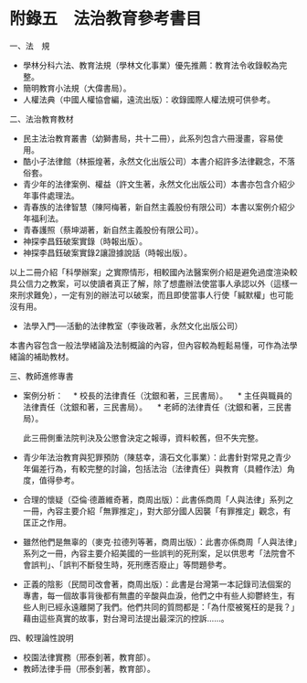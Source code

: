 # 附錄五　法治教育參考書目

一、法　規

* 學林分科六法、教育法規（學林文化事業）優先推薦：教育法令收錄較為完整。
* 簡明教育小法規（大偉書局）。
* 人權法典（中國人權協會編，遠流出版）：收錄國際人權法規可供參考。

二、法治教育教材

* 民主法治教育叢書（幼獅書局，共十二冊），此系列包含六冊漫畫，容易使用。
* 酷小子法律館（林振煌著，永然文化出版公司）本書介紹許多法律觀念，不落俗套。
* 青少年的法律案例、權益（許文生著，永然文化出版公司）本書亦包含介紹少年事件處理法。
* 青春族的法律智慧（陳阿梅著，新自然主義股份有限公司）本書以案例介紹少年福利法。
* 青春護照（蔡坤湖著，新自然主義股份有限公司）。
* 神探李昌鈺破案實錄（時報出版）。
* 神探李昌鈺破案實錄2讓證據說話（時報出版）。

以上二冊介紹「科學辦案」之實際情形，相較國內法醫案例介紹是避免過度渲染較具公信力之教案，可以使讀者真正了解，除了想盡辦法使當事人承認以外（這樣一來刑求難免），一定有別的辦法可以破案，而且即使當事人行使「緘默權」也可能沒有用。

* 法學入門──活動的法律教室（李後政著，永然文化出版公司）
 
本書內容包含一般法學緒論及法制概論的內容，但內容較為輕鬆易懂，可作為法學緒論的補助教材。

三、教師進修專書

* 案例分析：
　* 校長的法律責任（沈銀和著，三民書局）。
　* 主任與職員的法律責任（沈銀和著，三民書局）。
　* 老師的法律責任（沈銀和著，三民書局）。

  此三冊側重法院判決及公懲會決定之報導，資料較舊，但不失完整。

* 青少年法治教育與犯罪預防（陳慈幸，濤石文化事業）：此書針對常見之青少年偏差行為，有較完整的討論，包括法治（法律責任）與教育（具體作法）角度，值得參考。

* 合理的懷疑（亞倫‧德蕭維奇著，商周出版）：此書係商周「人與法律」系列之一冊，內容主要介紹「無罪推定」，對大部分國人因襲「有罪推定」觀念，有匡正之作用。

* 雖然他們是無辜的（麥克‧拉德列等著，商周出版）：此書亦係商周「人與法律」系列之一冊，內容主要介紹美國的一些誤判的死刑案，足以供思考「法院會不會誤判」、「誤判不斷發生時，死刑應否廢止」等問題參考。

* 正義的陰影（民間司改會著，商周出版）：此書是台灣第一本記錄司法個案的專書，每一個故事背後都有無盡的辛酸與血淚，他們之中有些人抑鬱終生，有些人則已經永遠離開了我們。他們共同的質問都是：「為什麼被冤枉的是我？」藉由這些真實的故事，對台灣司法提出最深沉的控訴……。

四、較理論性說明

* 校園法律實務（邢泰釗著，教育部）。
* 教師法律手冊（邢泰釗著，教育部）。




